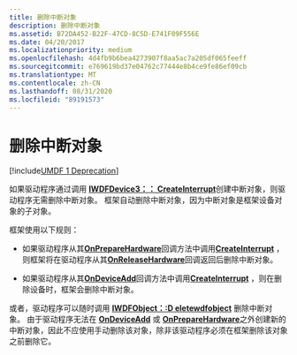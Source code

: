 ```yaml
---
title: 删除中断对象
description: 删除中断对象
ms.assetid: B72DA452-B22F-47CD-8C5D-E741F09F556E
ms.date: 04/20/2017
ms.localizationpriority: medium
ms.openlocfilehash: 4d4fb9b6bea4273907f8aa5ac7a205df065feeff
ms.sourcegitcommit: e769619bd37e04762c77444e8b4ce9fe86ef09cb
ms.translationtype: MT
ms.contentlocale: zh-CN
ms.lasthandoff: 08/31/2020
ms.locfileid: "89191573"
---
```

# <a name="deleting-an-interrupt-object"></a>删除中断对象


[!include[UMDF 1 Deprecation](../includes/umdf-1-deprecation.md)]

如果驱动程序通过调用 [**IWDFDevice3：： CreateInterrupt**](/windows-hardware/drivers/ddi/wudfddi/nf-wudfddi-iwdfdevice3-createinterrupt)创建中断对象，则驱动程序无需删除中断对象。 框架自动删除中断对象，因为中断对象是框架设备对象的子对象。

框架使用以下规则：

-   如果驱动程序从其[**OnPrepareHardware**](/windows-hardware/drivers/ddi/wudfddi/nf-wudfddi-ipnpcallbackhardware2-onpreparehardware)回调方法中调用[**CreateInterrupt**](/windows-hardware/drivers/ddi/wudfddi/nf-wudfddi-iwdfdevice3-createinterrupt) ，则框架将在驱动程序从其[**OnReleaseHardware**](/windows-hardware/drivers/ddi/wudfddi/nf-wudfddi-ipnpcallbackhardware2-onreleasehardware)回调返回后删除中断对象。

-   如果驱动程序从其[**OnDeviceAdd**](/windows-hardware/drivers/ddi/wudfddi/nf-wudfddi-idriverentry-ondeviceadd)回调方法中调用[**CreateInterrupt**](/windows-hardware/drivers/ddi/wudfddi/nf-wudfddi-iwdfdevice3-createinterrupt) ，则在删除设备时，框架会删除中断对象。

或者，驱动程序可以随时调用 [**IWDFObject：:D eletewdfobject**](/windows-hardware/drivers/ddi/wudfddi/nf-wudfddi-iwdfobject-deletewdfobject) 删除中断对象。 由于驱动程序无法在 [**OnDeviceAdd**](/windows-hardware/drivers/ddi/wudfddi/nf-wudfddi-idriverentry-ondeviceadd) 或 [**OnPrepareHardware**](/windows-hardware/drivers/ddi/wudfddi/nf-wudfddi-ipnpcallbackhardware2-onpreparehardware)之外创建新的中断对象，因此不应使用手动删除该对象，除非该驱动程序必须在框架删除该对象之前删除它。

 

